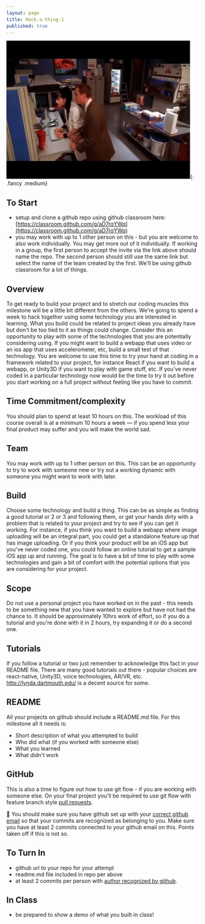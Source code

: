 ```yaml
---
layout: page
title: Hack-a-thing-1
published: true
---
```


![](img/hack-a-thing.gif){: .fancy .medium}

## To Start

* setup and clone a github repo using github classroom here: [https://classroom.github.com/g/aD7rqYWq](https://classroom.github.com/g/aD7rqYWq)
* you may work with up to 1 other person on this - but you are welcome to also work individually. You may get more out of it individually. If working in a group, the first person to accept the invite via the link above should name the repo. The second person should still use the same link but select the name of the team created by the first.  We'll be using github classroom for a lot of things.


## Overview
To get ready to build your project and to stretch our coding muscles this milestone will be a little bit different from the others.  We're going to spend a week to hack together using some technology you are interested in learning.  What you build could be related to project ideas you already have but don't be too tied to it as things could change.  Consider this an opportunity to play with some of the technologies that you are potentially considering using. If you might want to build a webapp that uses video or an ios app that uses accelerometer, etc, build a small test of that technology.  You are welcome to use this time to try your hand at coding in a framework related to your project, for instance React if you want to build a webapp, or Unity3D if you want to play with game stuff, etc.  If you've never coded in a particular technology now would be the time to try it out before you start working on a full project without feeling like you have to commit.

## Time Commitment/complexity

You should plan to spend at least 10 hours on this. The workload of this course overall is at a minimum 10 hours a week — if you spend less your final product may suffer and you will make the world sad.

## Team

You may work with up to 1 other person on this. This can be an opportunity to try to work with someone new or try out a working dynamic with someone you might want to work with later.

## Build

Choose some technology and build a thing.  This can be as simple as finding a good tutorial or 2 or 3 and following them, or get your hands dirty with a problem that is related to your project and try to see if you can get it working.  For instance, if you think you want to build a webapp where image uploading will be an integral part, you could get a standalone feature up that has image uploading.  Or if you think your product will be an iOS app but you've never coded one, you could follow an online tutorial to get a sample iOS app up and running. The goal is to have a bit of time to play with some technologies and gain a bit of comfort with the potential options that you are considering for your project.

## Scope

Do not use a personal project you have worked on in the past - this needs to be something new that you have wanted to explore but have not had the chance to. It should be approximately 10hrs work of effort, so if you do a tutorial and you're done with it in 2 hours, try expanding it or do a second one.

## Tutorials

If you follow a tutorial or two just remember to acknowledge this fact in your README file. There are many good tutorials out there - popular choices are react-native, Unity3D, voice technologies, AR/VR, etc.   http://lynda.dartmouth.edu/ is a decent source for some.

## README

All your projects on github should include a README.md file.  For this milestone all it needs is:

* Short description of what you attempted to build
* Who did what (if you worked with someone else)
* What you learned
* What didn't work

## GitHub

This is also a time to figure out how to use git flow - if you are working with someone else.  On your final project you'll be required to use git flow with feature branch style [pull requests](https://yangsu.github.io/pull-request-tutorial/).   

🚀 You should make sure you have github set up with your [correct github email](https://help.github.com/articles/setting-your-email-in-git/) so that your commits are recognized as belonging to you.  Make sure you have at least 2 commits connected to your github email on this.  Points taken off if this is not so.

## To Turn In

* github url to your repo for your attempt
* readme.md file included in repo per above
* at least 2 commits per person with [author recognized by github](https://help.github.com/articles/why-are-my-commits-linked-to-the-wrong-user/#commits-are-not-linked-to-any-user).

## In Class

* be prepared to show a demo of what you built in class!
